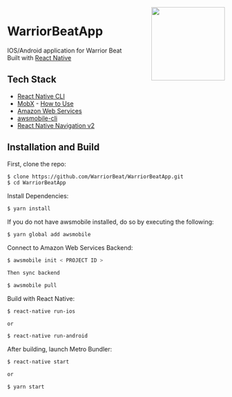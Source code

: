 <img src="https://s3.amazonaws.com/warriorbeatapp-hosting-mobilehub-1527922673/imgs/logo.jpg" align="right" height="170" width=170>

# WarriorBeatApp

IOS/Android application for Warrior Beat</br>
Built with [React Native](https://facebook.github.io/react-native/)

## Tech Stack
* [React Native CLI](https://github.com/facebook/react-native)
* [MobX](https://github.com/mobxjs/mobx) - [How to Use](https://medium.com/react-native-training/ditching-setstate-for-mobx-766c165e4578)
* [Amazon Web Services](https://aws.amazon.com)
* [awsmobile-cli](https://github.com/aws/awsmobile-cli)
* [React Native Navigation v2](https://wix.github.io/react-native-navigation/v2/#/)


## Installation and Build

First, clone the repo:

```sh
$ clone https://github.com/WarriorBeat/WarriorBeatApp.git
$ cd WarriorBeatApp

```

Install Dependencies:

```sh
$ yarn install

```

If you do not have awsmobile installed, do so by executing the following:

```sh
$ yarn global add awsmobile

```

Connect to Amazon Web Services Backend:

```sh
$ awsmobile init < PROJECT ID > 

Then sync backend

$ awsmobile pull

```

Build with React Native:

```sh
$ react-native run-ios 

or

$ react-native run-android

```

After building, launch Metro Bundler:

```sh
$ react-native start

or

$ yarn start

```


